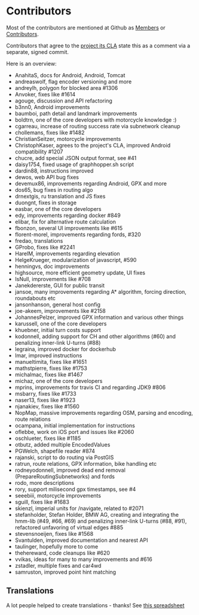 # Contributors

Most of the contributors are mentioned at Github as [Members](https://github.com/graphhopper?tab=members) or [Contributors](https://github.com/graphhopper/graphhopper/contributors). 

Contributors that agree to the [project its CLA](https://www.graphhopper.com/individual-contributor-license-agreement/)
state this as a comment via a separate, signed commit.

Here is an overview:

 * AnahitaS, docs for Android, Android, Tomcat
 * andreaswolf, flag encoder versioning and more
 * andreylh, polygon for blocked area #1306
 * Anvoker, fixes like #1614
 * agouge, discussion and API refactoring
 * b3nn0, Android improvements
 * baumboi, path detail and landmark improvements
 * boldtrn, one of the core developers with motorcycle knowledge :)
 * cgarreau, increase of routing success rate via subnetwork cleanup
 * chollemans, fixes like #1482
 * ChristianSeitzer, motorcycle improvements
 * ChristophKaser, agrees to the project's CLA, improved Android compatibility #1207
 * chucre, add special JSON output format, see #41
 * daisy1754, fixed usage of graphhopper.sh script
 * dardin88, instructions improved
 * dewos, web API bug fixes
 * devemux86, improvements regarding Android, GPX and more
 * dos65, bug fixes in routing algo
 * drnextgis, ru translation and JS fixes
 * duongnt, fixes in storage
 * easbar, one of the core developers
 * edy, improvements regarding docker #849
 * elibar, fix for alternative route calculation
 * fbonzon, several UI improvements like #615
 * florent-morel, improvements regarding fords, #320
 * fredao, translations
 * GProbo, fixes like #2241
 * HarelM, improvements regarding elevation
 * HelgeKrueger, modularization of javascript, #590
 * henningvs, doc improvements
 * highsource, more efficient geometry update, UI fixes
 * IsNull, improvements like #708
 * Janekdererste, GUI for public transit
 * jansoe, many improvements regarding A* algorithm, forcing direction, roundabouts etc
 * jansonhanson, general host config
 * joe-akeem, improvements like #2158
 * JohannesPelzer, improved GPX information and various other things
 * karussell, one of the core developers
 * khuebner, initial turn costs support
 * kodonnell, adding support for CH and other algorithms (#60) and penalizing inner-link U-turns (#88)
 * legraina, improved docker for dockerhub
 * lmar, improved instructions
 * manueltimita, fixes like #1651
 * mathstpierre, fixes like #1753
 * michalmac, fixes like #1467
 * michaz, one of the core developers
 * mprins, improvements for travis CI and regarding JDK9 #806
 * msbarry, fixes like #1733
 * naser13, fixes like #1923
 * njanakiev, fixes like #1560
 * NopMap, massive improvements regarding OSM, parsing and encoding, route relations
 * ocampana, initial implementation for instructions
 * oflebbe, work on iOS port and issues like #2060
 * oschlueter, fixes like #1185
 * otbutz, added multiple EncodedValues
 * PGWelch, shapefile reader #874
 * rajanski, script to do routing via PostGIS
 * ratrun, route relations, GPX information, bike handling etc
 * rodneyodonnell, improved dead end removal (PrepareRoutingSubnetworks) and fords
 * rodo, more descriptions
 * rory, support milisecond gpx timestamps, see #4 
 * seeebiii, motorcycle improvements
 * sguill, fixes like #1683
 * skienzl, imperial units for /navigate, related to #2071
 * stefanholder, Stefan Holder, BMW AG, creating and integrating the hmm-lib (#49, #66, #69) and penalizing inner-link U-turns (#88, #91), refactored unfavoring of virtual edges #885
 * stevensnoeijen, fixes like #1568
 * Svantulden, improved documentation and nearest API
 * taulinger, hopefully more to come 
 * thehereward, code cleanups like #620
 * vvikas, ideas for many to many improvements and #616
 * zstadler, multiple fixes and car4wd
 * samruston, improved point hint matching

## Translations

A lot people helped to create translations - thanks!
See [this spreadsheet](https://docs.google.com/spreadsheet/ccc?key=0AmukcXek0JP6dGM4R1VTV2d3TkRSUFVQakhVeVBQRHc#gid=0)
